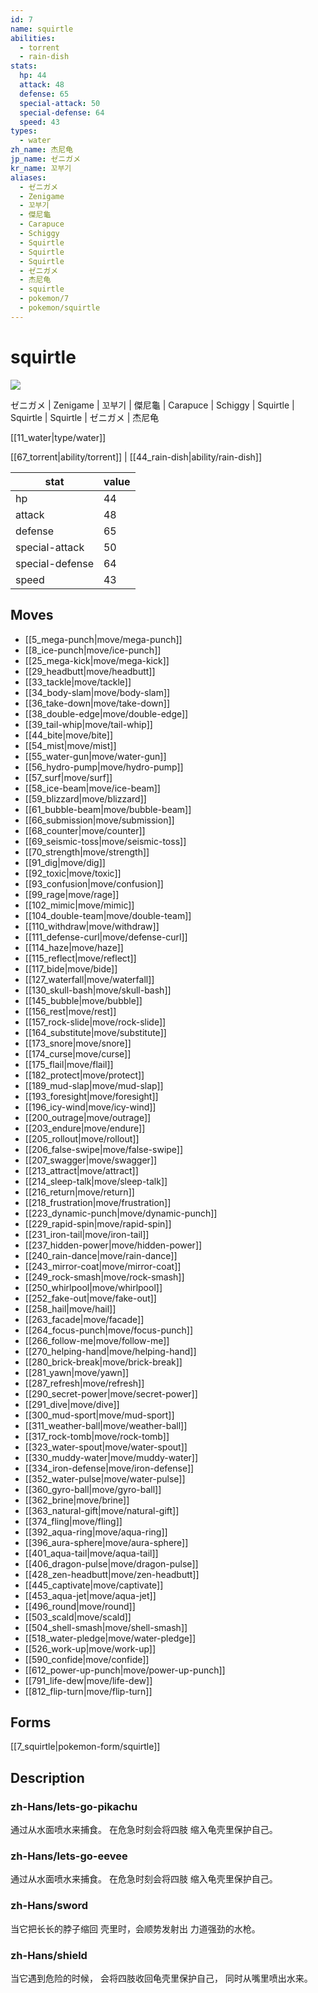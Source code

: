 ```yaml
---
id: 7
name: squirtle
abilities:
  - torrent
  - rain-dish
stats:
  hp: 44
  attack: 48
  defense: 65
  special-attack: 50
  special-defense: 64
  speed: 43
types:
  - water
zh_name: 杰尼龟
jp_name: ゼニガメ
kr_name: 꼬부기
aliases:
  - ゼニガメ
  - Zenigame
  - 꼬부기
  - 傑尼龜
  - Carapuce
  - Schiggy
  - Squirtle
  - Squirtle
  - Squirtle
  - ゼニガメ
  - 杰尼龟
  - squirtle
  - pokemon/7
  - pokemon/squirtle
---
```

# squirtle

![](https://raw.githubusercontent.com/PokeAPI/sprites/master/sprites/pokemon/7.png)

ゼニガメ | Zenigame | 꼬부기 | 傑尼龜 | Carapuce | Schiggy | Squirtle | Squirtle | Squirtle | ゼニガメ | 杰尼龟

[[11_water|type/water]]

[[67_torrent|ability/torrent]] | [[44_rain-dish|ability/rain-dish]]

|stat|value|
|---|---|
|hp|44|
|attack|48|
|defense|65|
|special-attack|50|
|special-defense|64|
|speed|43|


## Moves

- [[5_mega-punch|move/mega-punch]]
- [[8_ice-punch|move/ice-punch]]
- [[25_mega-kick|move/mega-kick]]
- [[29_headbutt|move/headbutt]]
- [[33_tackle|move/tackle]]
- [[34_body-slam|move/body-slam]]
- [[36_take-down|move/take-down]]
- [[38_double-edge|move/double-edge]]
- [[39_tail-whip|move/tail-whip]]
- [[44_bite|move/bite]]
- [[54_mist|move/mist]]
- [[55_water-gun|move/water-gun]]
- [[56_hydro-pump|move/hydro-pump]]
- [[57_surf|move/surf]]
- [[58_ice-beam|move/ice-beam]]
- [[59_blizzard|move/blizzard]]
- [[61_bubble-beam|move/bubble-beam]]
- [[66_submission|move/submission]]
- [[68_counter|move/counter]]
- [[69_seismic-toss|move/seismic-toss]]
- [[70_strength|move/strength]]
- [[91_dig|move/dig]]
- [[92_toxic|move/toxic]]
- [[93_confusion|move/confusion]]
- [[99_rage|move/rage]]
- [[102_mimic|move/mimic]]
- [[104_double-team|move/double-team]]
- [[110_withdraw|move/withdraw]]
- [[111_defense-curl|move/defense-curl]]
- [[114_haze|move/haze]]
- [[115_reflect|move/reflect]]
- [[117_bide|move/bide]]
- [[127_waterfall|move/waterfall]]
- [[130_skull-bash|move/skull-bash]]
- [[145_bubble|move/bubble]]
- [[156_rest|move/rest]]
- [[157_rock-slide|move/rock-slide]]
- [[164_substitute|move/substitute]]
- [[173_snore|move/snore]]
- [[174_curse|move/curse]]
- [[175_flail|move/flail]]
- [[182_protect|move/protect]]
- [[189_mud-slap|move/mud-slap]]
- [[193_foresight|move/foresight]]
- [[196_icy-wind|move/icy-wind]]
- [[200_outrage|move/outrage]]
- [[203_endure|move/endure]]
- [[205_rollout|move/rollout]]
- [[206_false-swipe|move/false-swipe]]
- [[207_swagger|move/swagger]]
- [[213_attract|move/attract]]
- [[214_sleep-talk|move/sleep-talk]]
- [[216_return|move/return]]
- [[218_frustration|move/frustration]]
- [[223_dynamic-punch|move/dynamic-punch]]
- [[229_rapid-spin|move/rapid-spin]]
- [[231_iron-tail|move/iron-tail]]
- [[237_hidden-power|move/hidden-power]]
- [[240_rain-dance|move/rain-dance]]
- [[243_mirror-coat|move/mirror-coat]]
- [[249_rock-smash|move/rock-smash]]
- [[250_whirlpool|move/whirlpool]]
- [[252_fake-out|move/fake-out]]
- [[258_hail|move/hail]]
- [[263_facade|move/facade]]
- [[264_focus-punch|move/focus-punch]]
- [[266_follow-me|move/follow-me]]
- [[270_helping-hand|move/helping-hand]]
- [[280_brick-break|move/brick-break]]
- [[281_yawn|move/yawn]]
- [[287_refresh|move/refresh]]
- [[290_secret-power|move/secret-power]]
- [[291_dive|move/dive]]
- [[300_mud-sport|move/mud-sport]]
- [[311_weather-ball|move/weather-ball]]
- [[317_rock-tomb|move/rock-tomb]]
- [[323_water-spout|move/water-spout]]
- [[330_muddy-water|move/muddy-water]]
- [[334_iron-defense|move/iron-defense]]
- [[352_water-pulse|move/water-pulse]]
- [[360_gyro-ball|move/gyro-ball]]
- [[362_brine|move/brine]]
- [[363_natural-gift|move/natural-gift]]
- [[374_fling|move/fling]]
- [[392_aqua-ring|move/aqua-ring]]
- [[396_aura-sphere|move/aura-sphere]]
- [[401_aqua-tail|move/aqua-tail]]
- [[406_dragon-pulse|move/dragon-pulse]]
- [[428_zen-headbutt|move/zen-headbutt]]
- [[445_captivate|move/captivate]]
- [[453_aqua-jet|move/aqua-jet]]
- [[496_round|move/round]]
- [[503_scald|move/scald]]
- [[504_shell-smash|move/shell-smash]]
- [[518_water-pledge|move/water-pledge]]
- [[526_work-up|move/work-up]]
- [[590_confide|move/confide]]
- [[612_power-up-punch|move/power-up-punch]]
- [[791_life-dew|move/life-dew]]
- [[812_flip-turn|move/flip-turn]]

## Forms



[[7_squirtle|pokemon-form/squirtle]]

## Description

### zh-Hans/lets-go-pikachu

通过从水面喷水来捕食。
在危急时刻会将四肢
缩入龟壳里保护自己。

### zh-Hans/lets-go-eevee

通过从水面喷水来捕食。
在危急时刻会将四肢
缩入龟壳里保护自己。

### zh-Hans/sword

当它把长长的脖子缩回
壳里时，会顺势发射出
力道强劲的水枪。

### zh-Hans/shield

当它遇到危险的时候，
会将四肢收回龟壳里保护自己，
同时从嘴里喷出水来。

